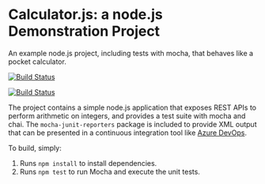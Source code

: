 Calculator.js: a node.js Demonstration Project
==============================================
An example node.js project, including tests with mocha, that behaves like
a pocket calculator.

[![Build Status](https://dev.azure.com/zz118881/az400pipeline/_apis/build/status/zz118881.calculator?branchName=master)](https://dev.azure.com/zz118881/az400pipeline/_build/latest?definitionId=2&branchName=master)

[![Build Status](https://dev.azure.com/zz118881/calculatro0709/_apis/build/status/zz118881.calculator?branchName=master)](https://dev.azure.com/zz118881/calculatro0709/_build/latest?definitionId=15&branchName=master)

The project contains a simple node.js application that exposes REST APIs
to perform arithmetic on integers, and provides a test suite with mocha
and chai.  The `mocha-junit-reporters` package is included to provide XML
output that can be presented in a continuous integration tool like
[Azure DevOps](https://azure.com/devops).

To build, simply:

1. Runs `npm install` to install dependencies.
2. Runs `npm test` to run Mocha and execute the unit tests.

